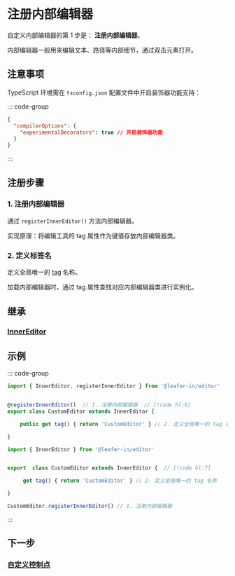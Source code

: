 # 注册内部编辑器

自定义内部编辑器的第 1 步是： **注册内部编辑器**。

内部编辑器一般用来编辑文本、路径等内部细节，通过双击元素打开。

## 注意事项

TypeScript 环境需在 `tsconfig.json` 配置文件中开启装饰器功能支持：

::: code-group

```json [tsconfig.json]
{
  "compilerOptions": {
    "experimentalDecorators": true // 开启装饰器功能
  }
}
```

:::

## 注册步骤

### 1. 注册内部编辑器

通过 `registerInnerEditor()` 方法内部编辑器。

实现原理：将编辑工具的 tag 属性作为键值存放内部编辑器类。

### 2. 定义标签名

定义全局唯一的 [tag](/reference/UI/tag.md) 名称。

加载内部编辑器时，通过 tag 属性查找对应内部编辑器类进行实例化。

## 继承

### [InnerEditor](../InnerEditor.md)

## 示例

::: code-group

```ts
import { InnerEditor, registerInnerEditor } from '@leafer-in/editor'


@registerInnerEditor()  // 1. 注册内部编辑器  // [!code hl:6]
export class CustomEditor extends InnerEditor {

    public get tag() { return 'CustomEditor' } // 2. 定义全局唯一的 tag 名称

}
```

```js
import { InnerEditor } from '@leafer-in/editor'


export  class CustomEditor extends InnerEditor {  // [!code hl:7]

     get tag() { return 'CustomEditor' } // 2. 定义全局唯一的 tag 名称

}

CustomEditor.registerInnerEditor() // 1. 注册内部编辑器 
```
:::

## 下一步

### [自定义控制点](/plugin/in/editor/editInner/load.md)
